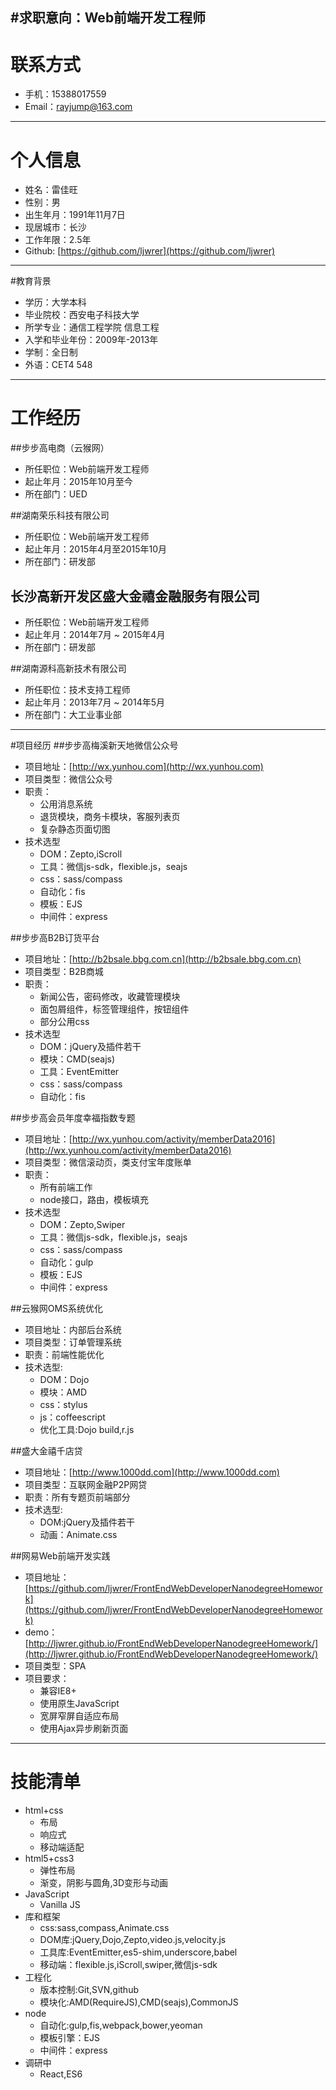 #求职意向：Web前端开发工程师
---

# 联系方式

- 手机：15388017559
- Email：rayjump@163.com

---

# 个人信息

 - 姓名：雷佳旺
 - 性别：男
 - 出生年月：1991年11月7日
 - 现居城市：长沙
 - 工作年限：2.5年
 - Github: [https://github.com/ljwrer](https://github.com/ljwrer)

---

#教育背景

 - 学历：大学本科
 - 毕业院校：西安电子科技大学
 - 所学专业：通信工程学院 信息工程
 - 入学和毕业年份：2009年-2013年
 - 学制：全日制
 - 外语：CET4 548

---

# 工作经历

##步步高电商（云猴网）

- 所任职位：Web前端开发工程师
- 起止年月：2015年10月至今
- 所在部门：UED

##湖南荣乐科技有限公司

- 所任职位：Web前端开发工程师
- 起止年月：2015年4月至2015年10月
- 所在部门：研发部


## 长沙高新开发区盛大金禧金融服务有限公司

- 所任职位：Web前端开发工程师
- 起止年月：2014年7月 ~ 2015年4月
- 所在部门：研发部

##湖南源科高新技术有限公司

- 所任职位：技术支持工程师
- 起止年月：2013年7月 ~ 2014年5月
- 所在部门：大工业事业部

---

#项目经历
##步步高梅溪新天地微信公众号

 - 项目地址：[http://wx.yunhou.com](http://wx.yunhou.com)
 - 项目类型：微信公众号
 - 职责：
	 - 公用消息系统
	 - 退货模块，商务卡模块，客服列表页
	 - 复杂静态页面切图
 - 技术选型
	 - DOM：Zepto,iScroll
	 - 工具：微信js-sdk，flexible.js，seajs
	 - css：sass/compass
	 - 自动化：fis
	 - 模板：EJS
	 - 中间件：express

##步步高B2B订货平台

 - 项目地址：[http://b2bsale.bbg.com.cn](http://b2bsale.bbg.com.cn)
 - 项目类型：B2B商城
 - 职责：
	 - 新闻公告，密码修改，收藏管理模块
	 - 面包屑组件，标签管理组件，按钮组件
	 - 部分公用css
 - 技术选型
	 - DOM：jQuery及插件若干
	 - 模块：CMD(seajs)
	 - 工具：EventEmitter
	 - css：sass/compass
	 - 自动化：fis

##步步高会员年度幸福指数专题

 - 项目地址：[http://wx.yunhou.com/activity/memberData2016](http://wx.yunhou.com/activity/memberData2016)
 - 项目类型：微信滚动页，类支付宝年度账单
 - 职责：
	 - 所有前端工作
	 - node接口，路由，模板填充
 - 技术选型
	 - DOM：Zepto,Swiper
	 - 工具：微信js-sdk，flexible.js，seajs
	 - css：sass/compass
	 - 自动化：gulp
	 - 模板：EJS
	 - 中间件：express

##云猴网OMS系统优化

 - 项目地址：内部后台系统
 - 项目类型：订单管理系统
 - 职责：前端性能优化
 - 技术选型:
	 - DOM：Dojo
	 - 模块：AMD
	 - css：stylus
	 - js：coffeescript
	 - 优化工具:Dojo build,r.js

##盛大金禧千店贷

 - 项目地址：[http://www.1000dd.com](http://www.1000dd.com)
 - 项目类型：互联网金融P2P网贷
 - 职责：所有专题页前端部分
 - 技术选型:
	 - DOM:jQuery及插件若干
	 - 动画：Animate.css  

##网易Web前端开发实践
 - 项目地址：[https://github.com/ljwrer/FrontEndWebDeveloperNanodegreeHomework](https://github.com/ljwrer/FrontEndWebDeveloperNanodegreeHomework)
 - demo：[http://ljwrer.github.io/FrontEndWebDeveloperNanodegreeHomework/](http://ljwrer.github.io/FrontEndWebDeveloperNanodegreeHomework/)
 - 项目类型：SPA
 - 项目要求：
	 - 兼容IE8+
	 - 使用原生JavaScript
	 - 宽屏窄屏自适应布局
	 - 使用Ajax异步刷新页面

---

# 技能清单
 - html+css
	 - 布局
	 - 响应式
	 - 移动端适配
 - html5+css3
	 - 弹性布局
	 - 渐变，阴影与圆角,3D变形与动画
 - JavaScript
	 - Vanilla JS
 - 库和框架
	 - css:sass,compass,Animate.css
	 - DOM库:jQuery,Dojo,Zepto,video.js,velocity.js
	 - 工具库:EventEmitter,es5-shim,underscore,babel
	 - 移动端：flexible.js,iScroll,swiper,微信js-sdk
 - 工程化
	 - 版本控制:Git,SVN,github
	 - 模块化:AMD(RequireJS),CMD(seajs),CommonJS
 - node
	 - 自动化:gulp,fis,webpack,bower,yeoman
	 - 模板引擎：EJS
	 - 中间件：express
 - 调研中
	 - React,ES6